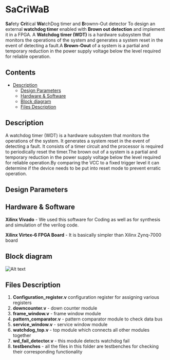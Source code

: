 # SaCriWaB

**Sa**fety **Cri**tical **Wa**tchDog timer and **B**rownn-Out detector
To design an external **watchdog timer** enabled with **Brown out detection** and implement it in  a FPGA. A **Watchdog timer (WDT)** is a hardware subsystem that monitors the operations of the system and generates a system reset in the event of detecting a fault.A **Brown-Oout** of a system  is a partial and temporary reduction in the power supply voltage below the level required for reliable operation.


## Contents

- [Description](#Description)
  - [Design Parameters](#Design-Parameters) 
  - [Hardware & Software](#Hardware-&-Software)
  - [Block diagram](#Block-diagram)
  - [Files Description](#Files-Description)

## Description
A watchdog timer (WDT) is a hardware subsystem that monitors the operations of the system. It generates a system reset in the event of detecting a fault. It consists of a timer circuit and the processor is required to periodically reset the timer.The brown out of a system  is a partial and temporary reduction in the power supply voltage below the level required for reliable operation.By comparing the VCC to a fixed trigger level it can determine if the device needs to be put into reset mode to prevent erratic operation.

## Design Parameters


## Hardware & Software
**Xilinx Vivado** - We used this software for Coding as well as for synthesis and simulation of the verilog code.

**Xilinx Virtex-6 FPGA Board** - It is basically simpler than Xilinx Zynq-7000 board

## Block diagram
![Alt text](https://github.com/rejohnsleebac/SaCriWaB/blob/main/Project%20Report/Block%20diagram.JPG "Block diagram")

## Files Description
1. **Configuration_register.v** configuration register for assigning various registers
2. **downcounter.v** - down counter module
3. **frame_window.v** - frame window module
4. **pattern_comparator.v** - pattern comparator module to check data bus
5. **service_window.v** - service window module
6. **watchdog_top.v** - top module which connects all other modules together
7. **wd_fail_detector.v** - this module detects watchdog fail
8. **testbenches** - all the files in this folder are testbenches for checking their corresponding functionality



